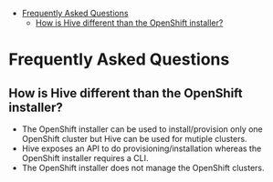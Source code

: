 - [Frequently Asked Questions](#frequently-asked-questions)
  - [How is Hive different than the OpenShift installer?](#how-is-hive-different-than-the-openshift-installer)

# Frequently Asked Questions

## How is Hive different than the OpenShift installer?

* The OpenShift installer can be used to install/provision only one OpenShift cluster but Hive can be used for mutiple clusters.
* Hive exposes an API to do provisioning/installation whereas the OpenShift installer requires a CLI.
* The OpenShift installer does not manage the OpenShift clusters.